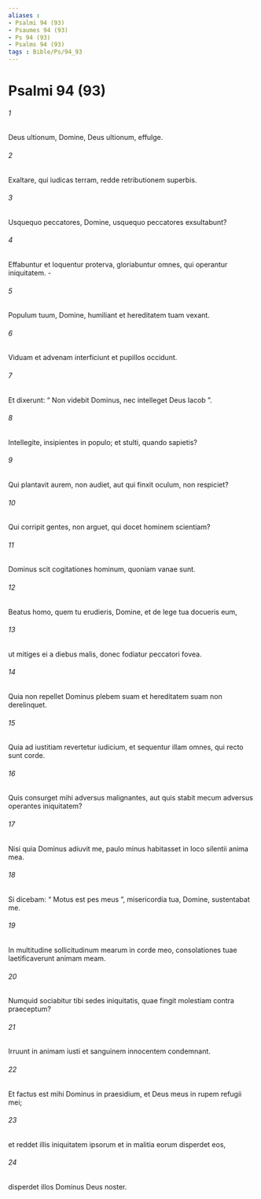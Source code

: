 ```yaml
---
aliases : 
- Psalmi 94 (93)
- Psaumes 94 (93)
- Ps 94 (93)
- Psalms 94 (93)
tags : Bible/Ps/94_93
---
```


# Psalmi 94 (93)

###### 1
Deus ultionum, Domine, Deus ultionum, effulge.
###### 2
Exaltare, qui iudicas terram, redde retributionem superbis.
###### 3
Usquequo peccatores, Domine, usquequo peccatores exsultabunt?
###### 4
Effabuntur et loquentur proterva, gloriabuntur omnes, qui operantur iniquitatem. -
###### 5
Populum tuum, Domine, humiliant et hereditatem tuam vexant.
###### 6
Viduam et advenam interficiunt et pupillos occidunt.
###### 7
Et dixerunt: “ Non videbit Dominus, nec intelleget Deus Iacob ”.
###### 8
Intellegite, insipientes in populo; et stulti, quando sapietis?
###### 9
Qui plantavit aurem, non audiet, aut qui finxit oculum, non respiciet?
###### 10
Qui corripit gentes, non arguet, qui docet hominem scientiam?
###### 11
Dominus scit cogitationes hominum, quoniam vanae sunt.
###### 12
Beatus homo, quem tu erudieris, Domine, et de lege tua docueris eum,
###### 13
ut mitiges ei a diebus malis, donec fodiatur peccatori fovea.
###### 14
Quia non repellet Dominus plebem suam et hereditatem suam non derelinquet.
###### 15
Quia ad iustitiam revertetur iudicium, et sequentur illam omnes, qui recto sunt corde.
###### 16
Quis consurget mihi adversus malignantes, aut quis stabit mecum adversus operantes iniquitatem?
###### 17
Nisi quia Dominus adiuvit me, paulo minus habitasset in loco silentii anima mea.
###### 18
Si dicebam: “ Motus est pes meus ”, misericordia tua, Domine, sustentabat me.
###### 19
In multitudine sollicitudinum mearum in corde meo, consolationes tuae laetificaverunt animam meam.
###### 20
Numquid sociabitur tibi sedes iniquitatis, quae fingit molestiam contra praeceptum?
###### 21
Irruunt in animam iusti et sanguinem innocentem condemnant.
###### 22
Et factus est mihi Dominus in praesidium, et Deus meus in rupem refugii mei;
###### 23
et reddet illis iniquitatem ipsorum et in malitia eorum disperdet eos,
###### 24
disperdet illos Dominus Deus noster.
